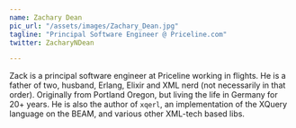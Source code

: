 ```yaml
---
name: Zachary Dean
pic_url: "/assets/images/Zachary_Dean.jpg"
tagline: "Principal Software Engineer @ Priceline.com"
twitter: ZacharyNDean

---
```

Zack is a principal software engineer at Priceline working in flights. He is a father of two, husband, Erlang, Elixir and XML nerd (not necessarily in that order). Originally from Portland Oregon, but living the life in Germany for 20+ years.
He is also the author of `xqerl`, an implementation of the XQuery language on the BEAM, and various other XML-tech based libs.
